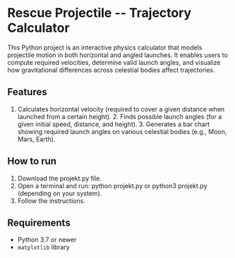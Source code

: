 # Rescue Projectile -- Trajectory Calculator

This Python project is an interactive physics calculator that models
projectile motion in both horizontal and angled launches. It enables
users to compute required velocities, determine valid launch angles, and
visualize how gravitational differences across celestial bodies affect
trajectories.

## Features

1. Calculates horizontal velocity (required to cover a given distance
when launched from a certain height). 2. Finds possible launch angles
(for a given initial speed, distance, and height). 3. Generates a bar
chart showing required launch angles on various celestial bodies (e.g.,
Moon, Mars, Earth).

## How to run

1. Download the projekt.py file.
2. Open a terminal and run: python projekt.py or python3 projekt.py (depending on your system).
3. Follow the instructions. 

## Requirements

- Python 3.7 or newer
- `matplotlib` library
